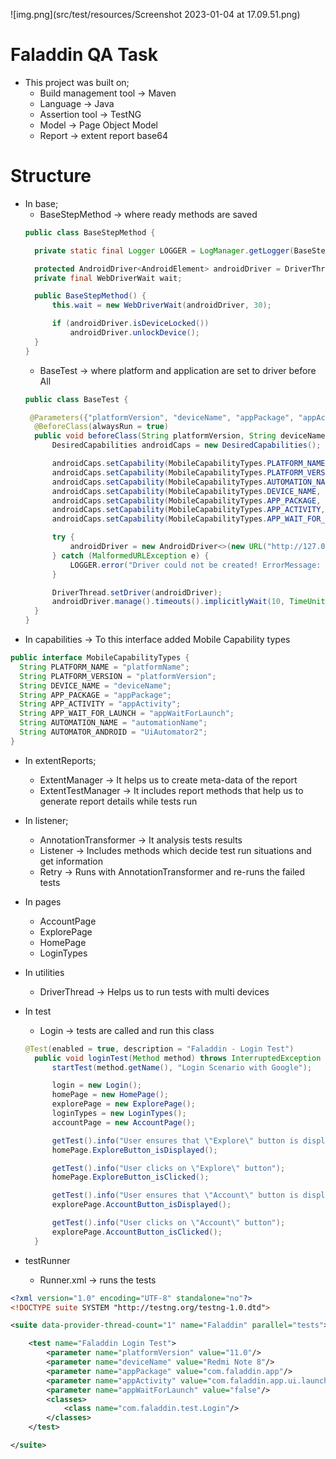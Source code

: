 ![img.png](src/test/resources/Screenshot 2023-01-04 at 17.09.51.png)

# Faladdin QA Task

- This project was built on;
  - Build management tool -> Maven 
  - Language -> Java
  - Assertion tool -> TestNG
  - Model -> Page Object Model
  - Report -> extent report base64
  
# Structure
- In base;
  - BaseStepMethod -> where ready methods are saved
  ```java
  public class BaseStepMethod {

    private static final Logger LOGGER = LogManager.getLogger(BaseStepMethod.class);

    protected AndroidDriver<AndroidElement> androidDriver = DriverThread.getDriver();
    private final WebDriverWait wait;

    public BaseStepMethod() {
        this.wait = new WebDriverWait(androidDriver, 30);

        if (androidDriver.isDeviceLocked())
            androidDriver.unlockDevice();
    }
  }
  ```
  - BaseTest -> where platform and application are set to driver before All
  ```java
  public class BaseTest {

   @Parameters({"platformVersion", "deviceName", "appPackage", "appActivity", "appWaitForLaunch"})
    @BeforeClass(alwaysRun = true)
    public void beforeClass(String platformVersion, String deviceName, String appPackage, String appActivity, String appWaitForLaunch) {
        DesiredCapabilities androidCaps = new DesiredCapabilities();

        androidCaps.setCapability(MobileCapabilityTypes.PLATFORM_NAME, Platform.ANDROID);
        androidCaps.setCapability(MobileCapabilityTypes.PLATFORM_VERSION, platformVersion);
        androidCaps.setCapability(MobileCapabilityTypes.AUTOMATION_NAME, MobileCapabilityTypes.AUTOMATOR_ANDROID);
        androidCaps.setCapability(MobileCapabilityTypes.DEVICE_NAME, deviceName);
        androidCaps.setCapability(MobileCapabilityTypes.APP_PACKAGE, appPackage);
        androidCaps.setCapability(MobileCapabilityTypes.APP_ACTIVITY, appActivity);
        androidCaps.setCapability(MobileCapabilityTypes.APP_WAIT_FOR_LAUNCH, Boolean.parseBoolean(appWaitForLaunch));

        try {
            androidDriver = new AndroidDriver<>(new URL("http://127.0.0.1:4723/wd/hub"), androidCaps);
        } catch (MalformedURLException e) {
            LOGGER.error("Driver could not be created! ErrorMessage: " + e.getMessage());
        }

        DriverThread.setDriver(androidDriver);
        androidDriver.manage().timeouts().implicitlyWait(10, TimeUnit.SECONDS);
    }
  }
  ```
- In capabilities -> To this interface added Mobile Capability types
```java
public interface MobileCapabilityTypes {
  String PLATFORM_NAME = "platformName";
  String PLATFORM_VERSION = "platformVersion";
  String DEVICE_NAME = "deviceName";
  String APP_PACKAGE = "appPackage";
  String APP_ACTIVITY = "appActivity";
  String APP_WAIT_FOR_LAUNCH = "appWaitForLaunch";
  String AUTOMATION_NAME = "automationName";
  String AUTOMATOR_ANDROID = "UiAutomator2";
}
```

- In extentReports;
  - ExtentManager -> It helps us to create meta-data of the report
  - ExtentTestManager -> It includes report methods that help us to generate report details while tests run

- In listener;
  - AnnotationTransformer -> It analysis tests results
  - Listener -> Includes methods which decide test run situations and get information
  - Retry -> Runs with AnnotationTransformer and re-runs the failed tests

- In pages
  - AccountPage
  - ExplorePage
  - HomePage
  - LoginTypes

- In utilities
  - DriverThread -> Helps us to run tests with multi devices

- In test
  - Login -> tests are called and run this class
  ```java
  @Test(enabled = true, description = "Faladdin - Login Test")
    public void loginTest(Method method) throws InterruptedException {
        startTest(method.getName(), "Login Scenario with Google");

        login = new Login();
        homePage = new HomePage();
        explorePage = new ExplorePage();
        loginTypes = new LoginTypes();
        accountPage = new AccountPage();

        getTest().info("User ensures that \"Explore\" button is displayed");
        homePage.ExploreButton_isDisplayed();

        getTest().info("User clicks on \"Explore\" button");
        homePage.ExploreButton_isClicked();

        getTest().info("User ensures that \"Account\" button is displayed");
        explorePage.AccountButton_isDisplayed();

        getTest().info("User clicks on \"Account\" button");
        explorePage.AccountButton_isClicked();
    }
  ```
- testRunner
  - Runner.xml -> runs the tests
```xml
<?xml version="1.0" encoding="UTF-8" standalone="no"?>
<!DOCTYPE suite SYSTEM "http://testng.org/testng-1.0.dtd">

<suite data-provider-thread-count="1" name="Faladdin" parallel="tests">

    <test name="Faladdin Login Test">
        <parameter name="platformVersion" value="11.0"/>
        <parameter name="deviceName" value="Redmi Note 8"/>
        <parameter name="appPackage" value="com.faladdin.app"/>
        <parameter name="appActivity" value="com.faladdin.app.ui.launcher.LauncherActivity"/>
        <parameter name="appWaitForLaunch" value="false"/>
        <classes>
            <class name="com.faladdin.test.Login"/>
        </classes>
    </test>

</suite>
```